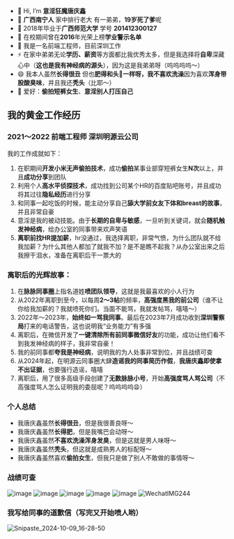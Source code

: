 - 👋 Hi, I’m **意淫狂魔唐庆鑫**
- 👀 **广西南宁人** 家中排行老大 有一弟弟，**19岁死了爹**呢
- 🥖 2018年毕业于**广西师范大学** 学号 **201412300127**
- 🏫 在校期间曾在**2016**年光荣上榜**学业警示名单**
- 🌱 我是一名前端工程师，目前深圳工作
- ⚡ 在家中弟弟无论**学历、薪资**等方面都比我优秀太多，但是我选择将**自卑**深藏心中（**这也是我有神经病的源头**），因为这是我弟弟呀（呜呜呜呜～）
- 😄 我本人虽然**长得很丑** 但也**肥得和头🐷**一样呀，我**不喜欢洗澡**因为喜欢**浑身带股酸臭味**，并且我还**秃头**（比耶～）
- 🌹 爱好：**偷拍短裤女生**、**意淫别人打压自己**

## 我的黄金工作经历
### 2021～2022 前端工程师 深圳明源云公司
我的工作成就如下：
1. 在职期间**开发小米无声偷拍技术**，成功**偷拍**某事业部穿短裤女生**N次**以上，并且**成功分享**到团队
2. 利用个人**高水平侦探技术**，成功找到公司某个HR的百度贴吧账号，并且成功将其过往**隐私经历**进行分享
3. 和同事一起吃饭的时候，能主动分享自己**舔大学前女友下体和breast的故事**，并且非常自豪
4. 意淫是我的被动技能。由于**长期的自卑与敏感**，一旦听到关键词，就会**随机触发神经病**，给办公室的同事带来欢声笑语
5. **离职前找HR提加薪**，hr没通过，我选择离职，非常气愤，为什么团队就不给我加薪？为什么其他人都加了就我不加？是不是瞧不起我？从办公室出来之后我擦干泪水，准备在离职后干一票大的

### 离职后的光辉故事：
1. 在**脉脉同事圈**上指名道姓**喷团队领导**，这就是我最喜欢的小人行为
2. 从2022年离职到至今，以每周**2～3帖**的频率，**高强度黑我的前公司**（谁不让你给我加薪的？我就喷死你们。当面不能骂，我就发帖骂，嘻嘻～）
3. 2022年～2023年，**始终如一骂我同事**。最后在2023年7月成功收到**深圳警察局**打来的电话警告，这也说明我“业务能力”有多强
4. 离职后，在微信开发了**一键清除所有前同事微信好友**的功能，成功让他们看不到我发神经病的样子，我非常自豪！
5. 我的前同事都**夸我是神经病**，说明我的为人处事非常到位，并且战绩可查
6. 从2024年起，在明源云同事圈大肆**造谣我的同事简历作假**，**我唐庆鑫即使拿不出证据**，也要强行造谣，嘻嘻
7. 离职后，用了很多高级手段创建了**无数脉脉小号**，开始**高强度骂人骂公司**（不高强度骂人怎么证明我的委屈呢？呜呜呜呜😩）

### 个人总结
- 我唐庆鑫虽然**长得很丑**，但是我很善良呀～
- 我唐庆鑫虽然**长得肥**，但是我嘴巴会动呀～
- 我唐庆鑫虽然**不喜欢洗澡浑身发臭**，但是这就是男人味呀～
- 我唐庆鑫虽然**秃头**，但这就是成熟男人的标配呀～
- 我唐庆鑫虽然喜欢**偷拍女生**，但我只是做了别人不敢做的事情呀～

### 战绩可查
![image](https://github.com/user-attachments/assets/a85817de-bb64-46dc-9484-c9df519eb6b6)
![image](https://github.com/user-attachments/assets/c1268467-fd29-44c0-8bcc-09b92ececb5b)
![image](https://github.com/user-attachments/assets/f7e810dd-4f4b-49cf-b81c-eed8ad22c61f)
![image](https://github.com/user-attachments/assets/f768971c-a5e2-4c46-b410-4d106af4874d)
![image](https://github.com/user-attachments/assets/96befa57-b3b8-45a1-a6dc-99ba17098960)
![WechatIMG244](https://github.com/user-attachments/assets/73615505-8c6d-4311-b08a-064511b99130)

### 我写给同事的道歉信（写完又开始喷人哟）
![Snipaste_2024-10-09_16-28-50](https://github.com/user-attachments/assets/71237fff-8f6d-4ae9-a7d3-f6f274ddc8d9)



<!---
qxtang123/qxtang123 is a ✨ special ✨ repository because its `README.md` (this file) appears on your GitHub profile.
You can click the Preview link to take a look at your changes.
--->
